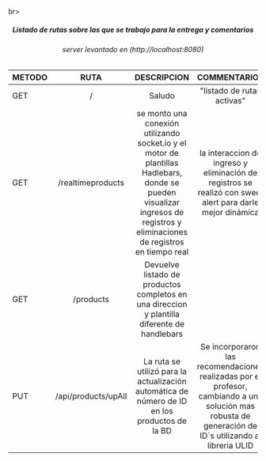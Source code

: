 br>
<br>
<h5 style="text-align:center" >Listado de rutas sobre las que se trabajo para la entrega y comentarios</h5> 

<h6 style="text-align:center"> server levantado en (http://localhost:8080) <h6>

| METODO | RUTA | DESCRIPCION | COMMENTARIOS |
| :--- | :---: | :---: |:---: |
| GET  | /  | Saludo  | "listado de rutas activas"  |
| GET | /realtimeproducts | se monto una conexión utilizando socket.io y el motor de plantillas Hadlebars, donde se pueden visualizar ingresos de registros y eliminaciones de registros en tiempo real| la interaccion de ingreso y eliminación de registros se realizó con sweet alert para darle mejor dinámica  |
| GET | /products|  Devuelve listado de productos completos en una direccion y plantilla diferente de handlebars
|PUT| /api/products/upAll| La ruta se utilizó para la actualización automática de número de ID en los productos de la BD | Se incorporaron las recomendaciones realizadas por el profesor, cambiando a una solución mas robusta de generación de ID`s utilizando al libreria ULID |

